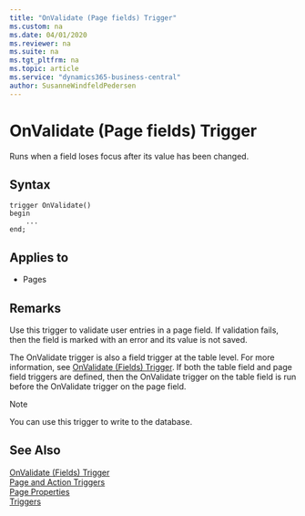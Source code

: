 ```yaml
---
title: "OnValidate (Page fields) Trigger"
ms.custom: na
ms.date: 04/01/2020
ms.reviewer: na
ms.suite: na
ms.tgt_pltfrm: na
ms.topic: article
ms.service: "dynamics365-business-central"
author: SusanneWindfeldPedersen
---
```


# OnValidate (Page fields) Trigger
Runs when a field loses focus after its value has been changed.  
  
## Syntax  
  
```  
trigger OnValidate()
begin
    ...
end;
```  
  
## Applies to  
  
-   Pages  
  
## Remarks  
 Use this trigger to validate user entries in a page field. If validation fails, then the field is marked with an error and its value is not saved.  
  
 The OnValidate trigger is also a field trigger at the table level. For more information, see [OnValidate (Fields) Trigger](devenv-onvalidate-fields-trigger.md). If both the table field and page field triggers are defined, then the OnValidate trigger on the table field is run before the OnValidate trigger on the page field.  
  
> [!NOTE]  
>  You can use this trigger to write to the database.

## See Also  
 [OnValidate (Fields) Trigger](devenv-onvalidate-fields-trigger.md)  
 [Page and Action Triggers](devenv-page-and-action-triggers.md)  
 [Page Properties](../properties/devenv-page-properties.md)  
 [Triggers](devenv-triggers.md)  

